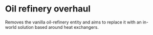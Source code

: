 # Oil refinery overhaul

Removes the vanilla oil-refinery entity and
aims to replace it with an in-world solution
based around heat exchangers.